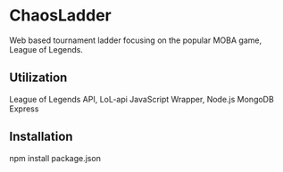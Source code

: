 # ChaosLadder
Web based tournament ladder focusing on the popular MOBA game, League of Legends. 

## Utilization
League of Legends API, 
LoL-api JavaScript Wrapper, 
Node.js
MongoDB
Express

## Installation 
npm install package.json
